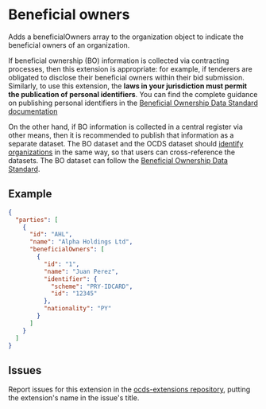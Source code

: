 # Beneficial owners

Adds a beneficialOwners array to the organization object to indicate the beneficial owners of an organization.

If beneficial ownership (BO) information is collected via contracting processes, then this extension is appropriate: for example, if tenderers are obligated to disclose their beneficial owners within their bid submission. Similarly, to use this extension, the **laws in your jurisdiction must permit the publication of personal identifiers**. 
You can find the complete guidance on publishing personal identifiers in the [Beneficial Ownership Data Standard documentation](http://standard.openownership.org/en/0.2.0/schema/guidance/identifiers.html#shared-identifiers)

On the other hand, if BO information is collected in a central register via other means, then it is recommended to publish that information as a separate dataset. The BO dataset and the OCDS dataset should [identify organizations](https://standard.open-contracting.org/latest/en/schema/identifiers/#organization-ids) in the same way, so that users can cross-reference the datasets. The BO dataset can follow the [Beneficial Ownership Data Standard](https://standard.openownership.org/en/latest/).

## Example

```json
{
  "parties": [
    {
      "id": "AHL",
      "name": "Alpha Holdings Ltd",
      "beneficialOwners": [
        {
          "id": "1",
          "name": "Juan Perez",
          "identifier": {
            "scheme": "PRY-IDCARD",
            "id": "12345"
          },
          "nationality": "PY"
        }
      ]
    }
  ]
}
```

## Issues

Report issues for this extension in the [ocds-extensions repository](https://github.com/open-contracting/ocds-extensions/issues), putting the extension's name in the issue's title.